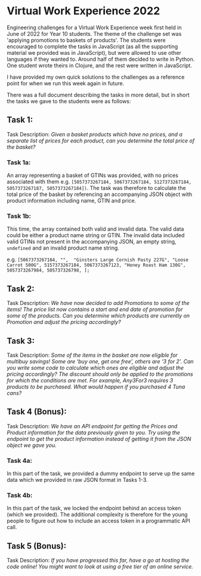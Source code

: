 # Virtual Work Experience 2022

Engineering challenges for a Virtual Work Experience week first held in June of 2022 for Year 10 students. The theme of the challenge set was 'applying promotions to baskets of products'. The students were encouraged to complete the tasks in JavaScript (as all the supporting material we provided was in JavaScript), but were allowed to use other languages if they wanted to. Around half of them decided to write in Python. One student wrote theirs in Clojure, and the rest were written in JavaScript.

I have provided my own quick solutions to the challenges as a reference point for when we run this week again in future.

There was a full document describing the tasks in more detail, but in short the tasks we gave to the students were as follows:

## Task 1:

Task Description: _Given a basket products which have no prices, and a separate list of prices for each product, can you determine the total price of the basket?_

### Task 1a:

An array representing a basket of GTINs was provided, with no prices associated with them e.g. `[5057373267184, 5067373267184, 5127373267184, 5057373267187, 5057373267184])`. The task was therefore to calculate the total price of the basket by referencing an accompanying JSON object with product information including name, GTIN and price.

### Task 1b:

This time, the array contained both valid and invalid data. The valid data could be either a product name string or GTIN. The invalid data included valid GTINs not present in the accompanying JSON, an empty string, `undefined` and an invalid product name string.

e.g. `[5067373267184, "",  "Ginsters Large Cornish Pasty 227G", "Loose Carrot 500G", 5157373267184, 5067373267123, "Honey Roast Ham 130G", 5057373267984, 505737326798, ];`

## Task 2:

Task Description: _We have now decided to add Promotions to some of the items! The price list now contains a start and end date of promotion for some of the products. Can you determine which products are currently on Promotion and adjust the pricing accordingly?_

## Task 3:

Task Description: _Some of the items in the basket are now eligible for multibuy savings! Some are ‘buy one, get one free’, others are ‘3 for 2’. Can you write some code to calculate which ones are eligible and adjust the pricing accordingly? The discount should only be applied to the promotions for which the conditions are met. For example, Any3For3 requires 3 products to be purchased. What would happen if you purchased 4 Tuna cans?_

## Task 4 (Bonus):

Task Description: _We have an API endpoint for getting the Prices and Product information for the data previously given to you. Try using the endpoint to get the product information instead of getting it from the JSON object we gave you._

### Task 4a:

In this part of the task, we provided a dummy endpoint to serve up the same data which we provided in raw JSON format in Tasks 1-3.

### Task 4b:

In this part of the task, we locked the endpoint behind an access token (which we provided). The additional complexity is therefore for the young people to figure out how to include an access token in a programmatic API call.

## Task 5 (Bonus):

Task Description: _If you have progressed this far, have a go at hosting the code online! You might want to look at using a free tier of an online service._

